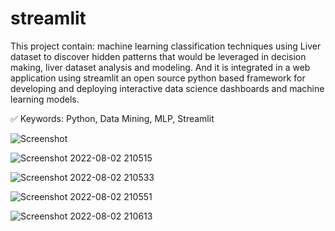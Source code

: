 # streamlit  

This project contain: machine learning classification techniques using Liver dataset to discover hidden patterns that would be leveraged in decision making, liver dataset analysis and modeling. And it is integrated in a web application using streamlit an open source python based framework for developing and deploying interactive data science dashboards and machine learning models.

✅ Keywords: Python, Data Mining, MLP, Streamlit

![Screenshot](https://user-images.githubusercontent.com/94877868/182632942-485b89b5-9db8-4228-b133-d3286aa6febc.png)

![Screenshot 2022-08-02 210515](https://user-images.githubusercontent.com/94877868/182633115-191a1925-1ee0-45b3-82e5-c7a6ecbb548a.png)

![Screenshot 2022-08-02 210533](https://user-images.githubusercontent.com/94877868/182633183-88d240d1-733d-4a61-8b17-83c93986b9ff.png)

![Screenshot 2022-08-02 210551](https://user-images.githubusercontent.com/94877868/182633249-c51de8c5-7b3b-46b7-b34e-2551466639d5.png)

![Screenshot 2022-08-02 210613](https://user-images.githubusercontent.com/94877868/182633317-c32e828a-8710-47a2-b4b8-5cdd0211287b.png)

